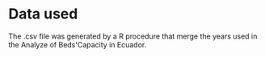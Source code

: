 # Data  used

The .csv file was generated by a R procedure that merge the years used in the Analyze of Beds'Capacity in Ecuador.